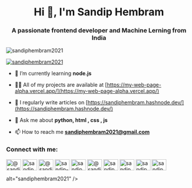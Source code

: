 <h1 align="center">Hi 👋, I'm Sandip Hembram</h1>
<h3 align="center">A passionate frontend developer and Machine Lerning from India</h3>

<p align="left"> <img src="https://komarev.com/ghpvc/?username=sandiphembram2021&label=Profile%20views&color=0e75b6&style=flat" alt="sandiphembram2021" /> </p>

<p align="left"> <a href="https://github.com/ryo-ma/github-profile-trophy"><img src="https://github-profile-trophy.vercel.app/?username=sandiphembram2021" alt="sandiphembram2021" /></a> </p>

- 🌱 I’m currently learning **node.js**

- 👨‍💻 All of my projects are available at [https://my-web-page-alpha.vercel.app/](https://my-web-page-alpha.vercel.app/)

- 📝 I regularly write articles on [https://sandiphembram.hashnode.dev/](https://sandiphembram.hashnode.dev/)

- 💬 Ask me about **python, html , css , js**

- 📫 How to reach me **sandiphembram2021@gmail.com**

<h3 align="left">Connect with me:</h3>
<p align="left">
<a href="https://codepen.io/@sandip-hembram" target="blank"><img align="center" src="https://raw.githubusercontent.com/rahuldkjain/github-profile-readme-generator/master/src/images/icons/Social/codepen.svg" alt="@sandip-hembram" height="30" width="40" /></a>
<a href="https://dev.to/sandiph75207041" target="blank"><img align="center" src="https://raw.githubusercontent.com/rahuldkjain/github-profile-readme-generator/master/src/images/icons/Social/devto.svg" alt="sandiph75207041" height="30" width="40" /></a>
<a href="https://twitter.com/@sandiph75207041" target="blank"><img align="center" src="https://raw.githubusercontent.com/rahuldkjain/github-profile-readme-generator/master/src/images/icons/Social/twitter.svg" alt="@sandiph75207041" height="30" width="40" /></a>
<a href="https://linkedin.com/in/sandip-hembram-400099261/" target="blank"><img align="center" src="https://raw.githubusercontent.com/rahuldkjain/github-profile-readme-generator/master/src/images/icons/Social/linked-in-alt.svg" alt="sandip-hembram-400099261/" height="30" width="40" /></a>
<a href="https://fb.com/sandip.hembram.395017" target="blank"><img align="center" src="https://raw.githubusercontent.com/rahuldkjain/github-profile-readme-generator/master/src/images/icons/Social/facebook.svg" alt="sandip.hembram.395017" height="30" width="40" /></a>
<a href="https://hashnode.com/@sandip123" target="blank"><img align="center" src="https://raw.githubusercontent.com/rahuldkjain/github-profile-readme-generator/master/src/images/icons/Social/hashnode.svg" alt="@sandip123" height="30" width="40" /></a>
<a href="https://www.codechef.com/users/sandiphembram2" target="blank"><img align="center" src="https://cdn.jsdelivr.net/npm/simple-icons@3.1.0/icons/codechef.svg" alt="sandiphembram2" height="30" width="40" /></a>
<a href="https://www.hackerrank.com/sandiphembram201" target="blank"><img align="center" src="https://raw.githubusercontent.com/rahuldkjain/github-profile-readme-generator/master/src/images/icons/Social/hackerrank.svg" alt="sandiphembram201" height="30" width="40" /></a>
<a href="https://www.leetcode.com/sandiphembram2021" target="blank"><img align="center" src="https://raw.githubusercontent.com/rahuldkjain/github-profile-readme-generator/master/src/images/icons/Social/leet-code.svg" alt="sandiphembram2021" height="30" width="40" /></a>
<a href="https://auth.geeksforgeeks.org/user/sandiphemkezd" target="blank"><img align="center" src="https://raw.githubusercontent.com/rahuldkjain/github-profile-readme-generator/master/src/images/icons/Social/geeks-for-geeks.svg" alt="sandiphemkezd" height="30" width="40" /></a>
</p>

alt="sandiphembram2021" /></p>

